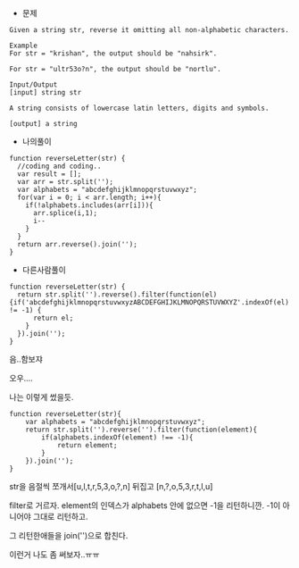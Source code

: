 - 문제

```
Given a string str, reverse it omitting all non-alphabetic characters.

Example
For str = "krishan", the output should be "nahsirk".

For str = "ultr53o?n", the output should be "nortlu".

Input/Output
[input] string str

A string consists of lowercase latin letters, digits and symbols.

[output] a string
```



- 나의풀이

```
function reverseLetter(str) {
  //coding and coding..
  var result = [];
  var arr = str.split('');
  var alphabets = "abcdefghijklmnopqrstuvwxyz";
  for(var i = 0; i < arr.length; i++){
    if(!alphabets.includes(arr[i])){
      arr.splice(i,1);
      i--
    }
  }
  return arr.reverse().join('');
}
```



- 다른사람풀이

```
function reverseLetter(str) {
  return str.split('').reverse().filter(function(el) {if('abcdefghijklmnopqrstuvwxyzABCDEFGHIJKLMNOPQRSTUVWXYZ'.indexOf(el) != -1) {
      return el;
    }
  }).join('');
}
```

음..함보쟈

오우....

나는 이렇게 썼을듯.

```
function reverseLetter(str){
	var alphabets = "abcdefghijklmnopqrstuvwxyz";
	return str.split('').reverse('').filter(function(element){
		if(alphabets.indexOf(element) !== -1){
			return element;
		}
	}).join('');
}
```

str을 음절씩 쪼개서[u,l,t,r,5,3,o,?,n]  뒤집고 [n,?,o,5,3,r,t,l,u]

filter로 거르자. element의 인덱스가 alphabets 안에 없으면 -1을 리턴하니깐. -1이 아니어야 그대로 리턴하고.

그 리턴한애들을 join('')으로 합친다.

이런거 나도 좀 써보자..ㅠㅠ

